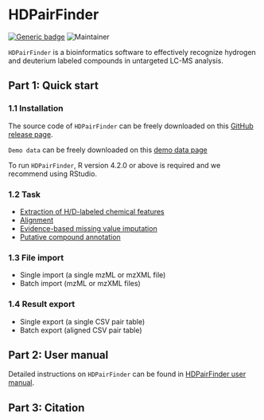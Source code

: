 # HDPairFinder
[![Generic badge](https://img.shields.io/badge/HDPairFinder-ver_1.0-<COLOR>.svg)](https://github.com/HuanLab/HDPairFinder)
![Maintainer](https://img.shields.io/badge/maintainer-Tingting_Zhao,_Tao_Huan-blue)

`HDPairFinder` is a bioinformatics software to effectively recognize hydrogen and deuterium labeled compounds in untargeted LC-MS  analysis.

## Part 1: Quick start
### 1.1 Installation
The source code of `HDPairFinder` can be freely downloaded on this [GitHub release page](https://github.com/HuanLab/HDPairFinder/releases/tag/v1.0).

`Demo data` can be freely downloaded on this [demo data page](https://pan.baidu.com/s/1wuEh4VMJyHmsTQxwvbsRNQ?pwd=nxyy)

To run `HDPairFinder`, R version 4.2.0 or above is required and we recommend using RStudio.
### 1.2 Task

- [Extraction of H/D-labeled chemical features](https://github.com/HuanLab/HDPairFinder)
- [Alignment](https://github.com/HuanLab/HDPairFinder)
- [Evidence-based missing value imputation](https://github.com/HuanLab/HDPairFinder)
- [Putative compound annotation](https://github.com/HuanLab/HDPairFinder)

### 1.3 File import
- Single import (a single mzML or mzXML file)
- Batch import (mzML or mzXML files)
### 1.4 Result export
- Single export (a single CSV pair table) 
- Batch export (aligned CSV pair table)

## Part 2: User manual
Detailed instructions on `HDPairFinder` can be found in [HDPairFinder user manual](https://github.com/HuanLab/HDPairFinder).

## Part 3: Citation


